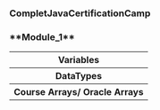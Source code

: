 <h3>CompletJavaCertificationCamp</h3>

<h3>**Module_1**</h3>
<table>
  <tr>
    <th>Variables</th> 
  </tr>
  
  <tr>
    <th>DataTypes</th>
  </tr>
  
  <tr>
    <th>Course Arrays/ Oracle Arrays</th>
  </tr>
  </table>



